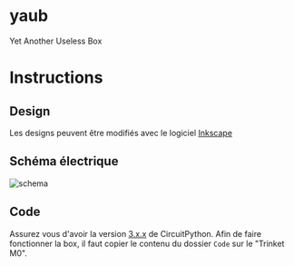 # yaub
Yet Another Useless Box

# Instructions
## Design
Les designs peuvent être modifiés avec le logiciel [Inkscape](https://inkscape.org/)
## Schéma électrique
![schema](https://raw.githubusercontent.com/fablab-chaux-de-fonds/yaub/master/schema/images.svg.png)
## Code
Assurez vous d'avoir la version [3.x.x](https://learn.adafruit.com/welcome-to-circuitpython/installing-circuitpython) de CircuitPython.
Afin de faire fonctionner la box, il faut copier le contenu du dossier `Code` sur le "Trinket M0".


